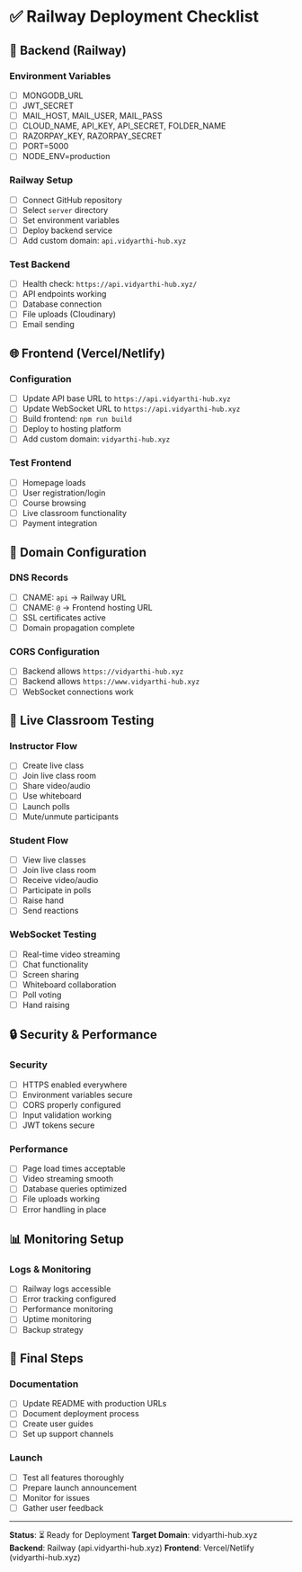 # ✅ Railway Deployment Checklist

## 🔧 Backend (Railway)

### Environment Variables
- [ ] MONGODB_URL
- [ ] JWT_SECRET
- [ ] MAIL_HOST, MAIL_USER, MAIL_PASS
- [ ] CLOUD_NAME, API_KEY, API_SECRET, FOLDER_NAME
- [ ] RAZORPAY_KEY, RAZORPAY_SECRET
- [ ] PORT=5000
- [ ] NODE_ENV=production

### Railway Setup
- [ ] Connect GitHub repository
- [ ] Select `server` directory
- [ ] Set environment variables
- [ ] Deploy backend service
- [ ] Add custom domain: `api.vidyarthi-hub.xyz`

### Test Backend
- [ ] Health check: `https://api.vidyarthi-hub.xyz/`
- [ ] API endpoints working
- [ ] Database connection
- [ ] File uploads (Cloudinary)
- [ ] Email sending

## 🌐 Frontend (Vercel/Netlify)

### Configuration
- [ ] Update API base URL to `https://api.vidyarthi-hub.xyz`
- [ ] Update WebSocket URL to `https://api.vidyarthi-hub.xyz`
- [ ] Build frontend: `npm run build`
- [ ] Deploy to hosting platform
- [ ] Add custom domain: `vidyarthi-hub.xyz`

### Test Frontend
- [ ] Homepage loads
- [ ] User registration/login
- [ ] Course browsing
- [ ] Live classroom functionality
- [ ] Payment integration

## 🔗 Domain Configuration

### DNS Records
- [ ] CNAME: `api` → Railway URL
- [ ] CNAME: `@` → Frontend hosting URL
- [ ] SSL certificates active
- [ ] Domain propagation complete

### CORS Configuration
- [ ] Backend allows `https://vidyarthi-hub.xyz`
- [ ] Backend allows `https://www.vidyarthi-hub.xyz`
- [ ] WebSocket connections work

## 🧪 Live Classroom Testing

### Instructor Flow
- [ ] Create live class
- [ ] Join live class room
- [ ] Share video/audio
- [ ] Use whiteboard
- [ ] Launch polls
- [ ] Mute/unmute participants

### Student Flow
- [ ] View live classes
- [ ] Join live class room
- [ ] Receive video/audio
- [ ] Participate in polls
- [ ] Raise hand
- [ ] Send reactions

### WebSocket Testing
- [ ] Real-time video streaming
- [ ] Chat functionality
- [ ] Screen sharing
- [ ] Whiteboard collaboration
- [ ] Poll voting
- [ ] Hand raising

## 🔒 Security & Performance

### Security
- [ ] HTTPS enabled everywhere
- [ ] Environment variables secure
- [ ] CORS properly configured
- [ ] Input validation working
- [ ] JWT tokens secure

### Performance
- [ ] Page load times acceptable
- [ ] Video streaming smooth
- [ ] Database queries optimized
- [ ] File uploads working
- [ ] Error handling in place

## 📊 Monitoring Setup

### Logs & Monitoring
- [ ] Railway logs accessible
- [ ] Error tracking configured
- [ ] Performance monitoring
- [ ] Uptime monitoring
- [ ] Backup strategy

## 🎉 Final Steps

### Documentation
- [ ] Update README with production URLs
- [ ] Document deployment process
- [ ] Create user guides
- [ ] Set up support channels

### Launch
- [ ] Test all features thoroughly
- [ ] Prepare launch announcement
- [ ] Monitor for issues
- [ ] Gather user feedback

---

**Status**: ⏳ Ready for Deployment
**Target Domain**: vidyarthi-hub.xyz
**Backend**: Railway (api.vidyarthi-hub.xyz)
**Frontend**: Vercel/Netlify (vidyarthi-hub.xyz) 